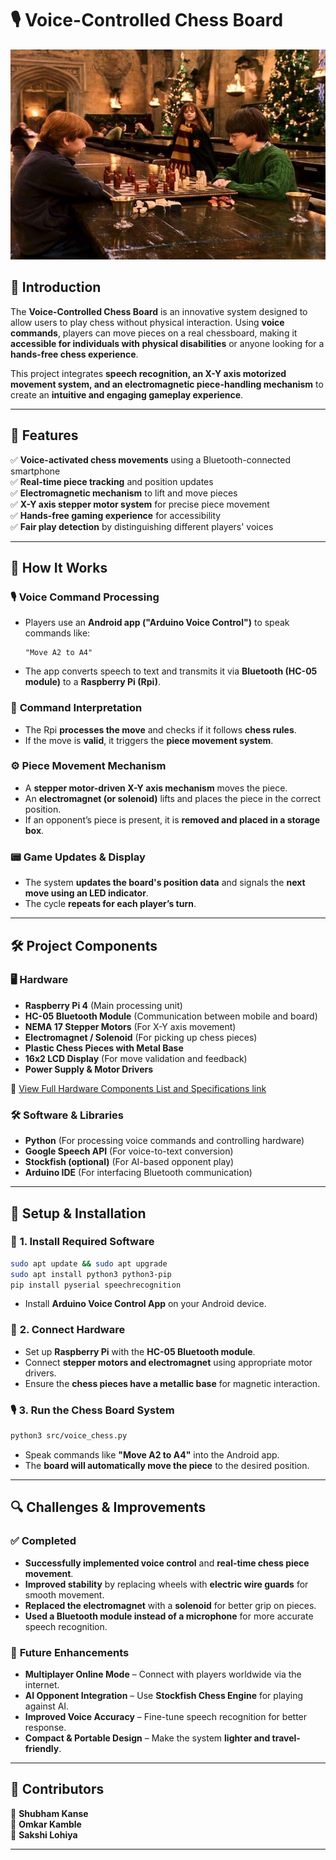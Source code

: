 # 🎙️ Voice-Controlled Chess Board

![Inspiration Image](resources/harrypotterchessinspiration.jpeg)

## **📌 Introduction**
The **Voice-Controlled Chess Board** is an innovative system designed to allow users to play chess without physical interaction. Using **voice commands**, players can move pieces on a real chessboard, making it **accessible for individuals with physical disabilities** or anyone looking for a **hands-free chess experience**.

This project integrates **speech recognition, an X-Y axis motorized movement system, and an electromagnetic piece-handling mechanism** to create an **intuitive and engaging gameplay experience**.

---

## **🎯 Features**
✅ **Voice-activated chess movements** using a Bluetooth-connected smartphone  
✅ **Real-time piece tracking** and position updates  
✅ **Electromagnetic mechanism** to lift and move pieces  
✅ **X-Y axis stepper motor system** for precise piece movement  
✅ **Hands-free gaming experience** for accessibility  
✅ **Fair play detection** by distinguishing different players' voices  

---

## **🔬 How It Works**

### 🎙️ **Voice Command Processing**
- Players use an **Android app ("Arduino Voice Control")** to speak commands like:  
  ```
  "Move A2 to A4"
  ```
- The app converts speech to text and transmits it via **Bluetooth (HC-05 module)** to a **Raspberry Pi (Rpi)**.

### 📡 **Command Interpretation**
- The Rpi **processes the move** and checks if it follows **chess rules**.
- If the move is **valid**, it triggers the **piece movement system**.

### ⚙️ **Piece Movement Mechanism**
- A **stepper motor-driven X-Y axis mechanism** moves the piece.
- An **electromagnet (or solenoid)** lifts and places the piece in the correct position.
- If an opponent’s piece is present, it is **removed and placed in a storage box**.

### 📟 **Game Updates & Display**
- The system **updates the board's position data** and signals the **next move using an LED indicator**.
- The cycle **repeats for each player’s turn**.

---

## **🛠️ Project Components**

### 🖥️ **Hardware**
- **Raspberry Pi 4** (Main processing unit)
- **HC-05 Bluetooth Module** (Communication between mobile and board)
- **NEMA 17 Stepper Motors** (For X-Y axis movement)
- **Electromagnet / Solenoid** (For picking up chess pieces)
- **Plastic Chess Pieces with Metal Base**
- **16x2 LCD Display** (For move validation and feedback)
- **Power Supply & Motor Drivers**

📜 [View Full Hardware Components List and Specifications link](docs/hardware_components.md)


### 🛠️ **Software & Libraries**
- **Python** (For processing voice commands and controlling hardware)
- **Google Speech API** (For voice-to-text conversion)
- **Stockfish (optional)** (For AI-based opponent play)
- **Arduino IDE** (For interfacing Bluetooth communication)

---

## **🔧 Setup & Installation**

### 📲 **1. Install Required Software**
```sh
sudo apt update && sudo apt upgrade
sudo apt install python3 python3-pip
pip install pyserial speechrecognition
```
- Install **Arduino Voice Control App** on your Android device.

### 🔌 **2. Connect Hardware**
- Set up **Raspberry Pi** with the **HC-05 Bluetooth module**.
- Connect **stepper motors and electromagnet** using appropriate motor drivers.
- Ensure the **chess pieces have a metallic base** for magnetic interaction.

### 🎙️ **3. Run the Chess Board System**
```sh
python3 src/voice_chess.py
```
- Speak commands like **"Move A2 to A4"** into the Android app.
- The **board will automatically move the piece** to the desired position.

---

## **🔍 Challenges & Improvements**

### ✅ **Completed**
- **Successfully implemented voice control** and **real-time chess piece movement**.
- **Improved stability** by replacing wheels with **electric wire guards** for smooth movement.
- **Replaced the electromagnet** with a **solenoid** for better grip on pieces.
- **Used a Bluetooth module instead of a microphone** for more accurate speech recognition.

### 🚀 **Future Enhancements**
- **Multiplayer Online Mode** – Connect with players worldwide via the internet.
- **AI Opponent Integration** – Use **Stockfish Chess Engine** for playing against AI.
- **Improved Voice Accuracy** – Fine-tune speech recognition for better response.
- **Compact & Portable Design** – Make the system **lighter and travel-friendly**.

---

## **🙌 Contributors**
👤 **Shubham Kanse**  
👤 **Omkar Kamble**  
👤 **Sakshi Lohiya**

---
